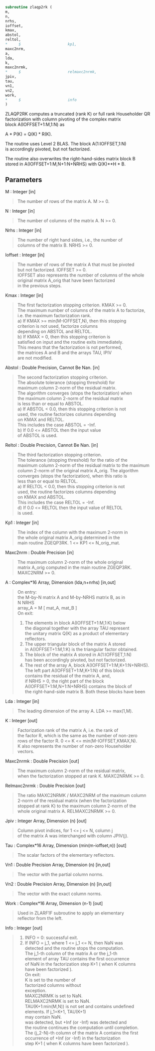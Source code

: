 ```fortran  
subroutine zlaqp2rk (  
m,  
n,  
nrhs,  
ioffset,  
kmax,  
abstol,  
reltol,  
*     $                     kp1,  
maxc2nrm,  
a,  
lda,  
k,  
maxc2nrmk,  
*     $                     relmaxc2nrmk,  
jpiv,  
tau,  
vn1,  
vn2,  
work,  
*     $                     info  
)  
```  
  
ZLAQP2RK computes a truncated (rank K) or full rank Householder QR  
factorization with column pivoting of the complex matrix  
block A(IOFFSET+1:M,1:N) as  
  
A * P(K) = Q(K) * R(K).  
  
The routine uses Level 2 BLAS. The block A(1:IOFFSET,1:N)  
is accordingly pivoted, but not factorized.  
  
The routine also overwrites the right-hand-sides matrix block B  
stored in A(IOFFSET+1:M,N+1:N+NRHS) with Q(K)**H * B.  
  
## Parameters  
M : Integer [in]  
> The number of rows of the matrix A. M >= 0.  
  
N : Integer [in]  
> The number of columns of the matrix A. N >= 0.  
  
Nrhs : Integer [in]  
> The number of right hand sides, i.e., the number of  
> columns of the matrix B. NRHS >= 0.  
  
Ioffset : Integer [in]  
> The number of rows of the matrix A that must be pivoted  
> but not factorized. IOFFSET >= 0.  
> IOFFSET also represents the number of columns of the whole  
> original matrix A_orig that have been factorized  
> in the previous steps.  
  
Kmax : Integer [in]  
> The first factorization stopping criterion. KMAX >= 0.  
> The maximum number of columns of the matrix A to factorize,  
> i.e. the maximum factorization rank.  
> a) If KMAX >= min(M-IOFFSET,N), then this stopping  
> criterion is not used, factorize columns  
> depending on ABSTOL and RELTOL.  
> b) If KMAX = 0, then this stopping criterion is  
> satisfied on input and the routine exits immediately.  
> This means that the factorization is not performed,  
> the matrices A and B and the arrays TAU, IPIV  
> are not modified.  
  
Abstol : Double Precision, Cannot Be Nan. [in]  
> The second factorization stopping criterion.  
> The absolute tolerance (stopping threshold) for  
> maximum column 2-norm of the residual matrix.  
> The algorithm converges (stops the factorization) when  
> the maximum column 2-norm of the residual matrix  
> is less than or equal to ABSTOL.  
> a) If ABSTOL < 0.0, then this stopping criterion is not  
> used, the routine factorizes columns depending  
> on KMAX and RELTOL.  
> This includes the case ABSTOL = -Inf.  
> b) If 0.0 <= ABSTOL then the input value  
> of ABSTOL is used.  
  
Reltol : Double Precision, Cannot Be Nan. [in]  
> The third factorization stopping criterion.  
> The tolerance (stopping threshold) for the ratio of the  
> maximum column 2-norm of the residual matrix to the maximum  
> column 2-norm of the original matrix A_orig. The algorithm  
> converges (stops the factorization), when this ratio is  
> less than or equal to RELTOL.  
> a) If RELTOL < 0.0, then this stopping criterion is not  
> used, the routine factorizes columns depending  
> on KMAX and ABSTOL.  
> This includes the case RELTOL = -Inf.  
> d) If 0.0 <= RELTOL then the input value of RELTOL  
> is used.  
  
Kp1 : Integer [in]  
> The index of the column with the maximum 2-norm in  
> the whole original matrix A_orig determined in the  
> main routine ZGEQP3RK. 1 <= KP1 <= N_orig_mat.  
  
Maxc2nrm : Double Precision [in]  
> The maximum column 2-norm of the whole original  
> matrix A_orig computed in the main routine ZGEQP3RK.  
> MAXC2NRM >= 0.  
  
A : Complex*16 Array, Dimension (lda,n+nrhs) [in,out]  
> On entry:  
> the M-by-N matrix A and M-by-NRHS matrix B, as in  
> N     NRHS  
> array_A   =   M  [ mat_A, mat_B ]  
> On exit:  
> 1. The elements in block A(IOFFSET+1:M,1:K) below  
> the diagonal together with the array TAU represent  
> the unitary matrix Q(K) as a product of elementary  
> reflectors.  
> 2. The upper triangular block of the matrix A stored  
> in A(IOFFSET+1:M,1:K) is the triangular factor obtained.  
> 3. The block of the matrix A stored in A(1:IOFFSET,1:N)  
> has been accordingly pivoted, but not factorized.  
> 4. The rest of the array A, block A(IOFFSET+1:M,K+1:N+NRHS).  
> The left part A(IOFFSET+1:M,K+1:N) of this block  
> contains the residual of the matrix A, and,  
> if NRHS > 0, the right part of the block  
> A(IOFFSET+1:M,N+1:N+NRHS) contains the block of  
> the right-hand-side matrix B. Both these blocks have been  
  
Lda : Integer [in]  
> The leading dimension of the array A. LDA >= max(1,M).  
  
K : Integer [out]  
> Factorization rank of the matrix A, i.e. the rank of  
> the factor R, which is the same as the number of non-zero  
> rows of the factor R. 0 <= K <= min(M-IOFFSET,KMAX,N).  
> K also represents the number of non-zero Householder  
> vectors.  
  
Maxc2nrmk : Double Precision [out]  
> The maximum column 2-norm of the residual matrix,  
> when the factorization stopped at rank K. MAXC2NRMK >= 0.  
  
Relmaxc2nrmk : Double Precision [out]  
> The ratio MAXC2NRMK / MAXC2NRM of the maximum column  
> 2-norm of the residual matrix (when the factorization  
> stopped at rank K) to the maximum column 2-norm of the  
> whole original matrix A. RELMAXC2NRMK >= 0.  
  
Jpiv : Integer Array, Dimension (n) [out]  
> Column pivot indices, for 1 <= j <= N, column j  
> of the matrix A was interchanged with column JPIV(j).  
  
Tau : Complex*16 Array, Dimension (min(m-ioffset,n)) [out]  
> The scalar factors of the elementary reflectors.  
  
Vn1 : Double Precision Array, Dimension (n) [in,out]  
> The vector with the partial column norms.  
  
Vn2 : Double Precision Array, Dimension (n) [in,out]  
> The vector with the exact column norms.  
  
Work : Complex*16 Array, Dimension (n-1) [out]  
> Used in ZLARF1F subroutine to apply an elementary  
> reflector from the left.  
  
Info : Integer [out]  
> 1) INFO = 0: successful exit.  
> 2) If INFO = j_1, where 1 <= j_1 <= N, then NaN was  
> detected and the routine stops the computation.  
> The j_1-th column of the matrix A or the j_1-th  
> element of array TAU contains the first occurrence  
> of NaN in the factorization step K+1 ( when K columns  
> have been factorized ).  
> On exit:  
> K                  is set to the number of  
> factorized columns without  
> exception.  
> MAXC2NRMK          is set to NaN.  
> RELMAXC2NRMK       is set to NaN.  
> TAU(K+1:min(M,N))  is not set and contains undefined  
> elements. If j_1=K+1, TAU(K+1)  
> may contain NaN.  
> was detected, but +Inf (or -Inf) was detected and  
> the routine continues the computation until completion.  
> The (j_2-N)-th column of the matrix A contains the first  
> occurrence of +Inf (or -Inf) in the factorization  
> step K+1 ( when K columns have been factorized ).  
  
